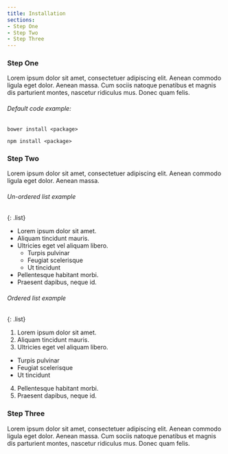 ```yaml
---
title: Installation
sections:
- Step One
- Step Two
- Step Three
---
```


### Step One

Lorem ipsum dolor sit amet, consectetuer adipiscing elit. Aenean commodo ligula eget dolor. Aenean massa.
Cum sociis natoque penatibus et magnis dis parturient montes, nascetur ridiculus mus. Donec quam felis.


###### Default code example:

```shell
bower install <package>
```

```shell
npm install <package>
```


### Step Two

Lorem ipsum dolor sit amet, consectetuer adipiscing elit. Aenean commodo ligula eget dolor. Aenean massa.

<div class="row">
 <div class="col-md-6 col-sm-6 col-xs-12">

###### Un-ordered list example

{: .list}
- Lorem ipsum dolor sit amet.
- Aliquam tincidunt mauris.
- Ultricies eget vel aliquam libero.
  - Turpis pulvinar
  - Feugiat scelerisque
  - Ut tincidunt
- Pellentesque habitant morbi.
- Praesent dapibus, neque id.
	
 </div>
 <div class="col-md-6 col-sm-6 col-xs-12">

###### Ordered list example

{: .list}
1. Lorem ipsum dolor sit amet.
2. Aliquam tincidunt mauris.
3. Ultricies eget vel aliquam libero.
  - Turpis pulvinar
  - Feugiat scelerisque
  - Ut tincidunt
4. Pellentesque habitant morbi.
5. Praesent dapibus, neque id.

 </div>
</div>


### Step Three

Lorem ipsum dolor sit amet, consectetuer adipiscing elit. Aenean commodo ligula eget dolor. Aenean massa.
Cum sociis natoque penatibus et magnis dis parturient montes, nascetur ridiculus mus. Donec quam felis.
